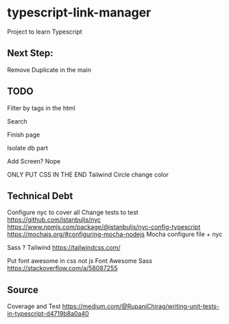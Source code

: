 # typescript-link-manager
Project to learn Typescript

## Next Step:
Remove Duplicate in the main

## TODO

Filter by tags in the html

Search

Finish page  

Isolate db part

Add Screen? Nope

ONLY PUT CSS IN THE END
  Tailwind
  Circle change color

## Technical Debt

Configure nyc to cover all
  Change tests to test
  https://github.com/istanbuljs/nyc
  https://www.npmjs.com/package/@istanbuljs/nyc-config-typescript
  https://mochajs.org/#configuring-mocha-nodejs
  Mocha configure file + nyc

Sass ? Tailwind
https://tailwindcss.com/

Put font awesome in css not js
Font Awesome Sass
https://stackoverflow.com/a/58087255

## Source

Coverage and Test
https://medium.com/@RupaniChirag/writing-unit-tests-in-typescript-d4719b8a0a40
